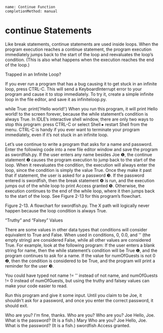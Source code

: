 ```ngMeta
name: Continue Function
completionMethod: manual
```
# continue Statements
Like break statements, continue statements are used inside loops. When the program execution reaches a continue statement, the program execution immediately jumps back to the start of the loop and reevaluates the loop’s condition. (This is also what happens when the execution reaches the end of the loop.)

Trapped in an Infinite Loop?

If you ever run a program that has a bug causing it to get stuck in an infinite loop, press CTRL-C. This will send a KeyboardInterrupt error to your program and cause it to stop immediately. To try it, create a simple infinite loop in the file editor, and save it as infiniteloop.py.


while True:
    print('Hello world!')
When you run this program, it will print Hello world! to the screen forever, because the while statement’s condition is always True. In IDLE’s interactive shell window, there are only two ways to stop this program: press CTRL-C or select Shell ▸ restart Shell from the menu. CTRL-C is handy if you ever want to terminate your program immediately, even if it’s not stuck in an infinite loop.

Let’s use continue to write a program that asks for a name and password. Enter the following code into a new file editor window and save the program as swordfish.py.
If the user enters any name besides Joe ❶, the continue statement ❷ causes the program execution to jump back to the start of the loop. When it reevaluates the condition, the execution will always enter the loop, since the condition is simply the value True. Once they make it past that if statement, the user is asked for a password ❸. If the password entered is swordfish, then the break statement ❹ is run, and the execution jumps out of the while loop to print Access granted ❺. Otherwise, the execution continues to the end of the while loop, where it then jumps back to the start of the loop. See Figure 2-13 for this program’s flowchart.


Figure 2-13. A flowchart for swordfish.py. The X path will logically never happen because the loop condition is always True.

“Truthy” and “Falsey” Values

There are some values in other data types that conditions will consider equivalent to True and False. When used in conditions, 0, 0.0, and '' (the empty string) are considered False, while all other values are considered True. For example, look at the following program:
If the user enters a blank string for name, then the while statement’s condition will be True ❶, and the program continues to ask for a name. If the value for numOfGuests is not 0 ❷, then the condition is considered to be True, and the program will print a reminder for the user ❸.

You could have typed not name != '' instead of not name, and numOfGuests != 0 instead of numOfGuests, but using the truthy and falsey values can make your code easier to read.

Run this program and give it some input. Until you claim to be Joe, it shouldn’t ask for a password, and once you enter the correct password, it should exit.


Who are you?
I'm fine, thanks. Who are you?
Who are you?
Joe
Hello, Joe. What is the password? (It is a fish.)
Mary
Who are you?
Joe
Hello, Joe. What is the password? (It is a fish.)
swordfish
Access granted.